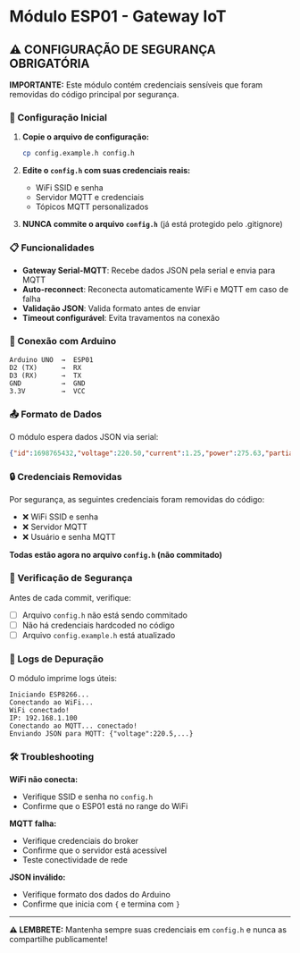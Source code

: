 # Módulo ESP01 - Gateway IoT

## ⚠️ CONFIGURAÇÃO DE SEGURANÇA OBRIGATÓRIA

**IMPORTANTE:** Este módulo contém credenciais sensíveis que foram removidas do código principal por segurança.

### 🔧 Configuração Inicial

1. **Copie o arquivo de configuração:**
   ```bash
   cp config.example.h config.h
   ```

2. **Edite o `config.h` com suas credenciais reais:**
   - WiFi SSID e senha
   - Servidor MQTT e credenciais
   - Tópicos MQTT personalizados

3. **NUNCA commite o arquivo `config.h`** (já está protegido pelo .gitignore)

### 📋 Funcionalidades

- **Gateway Serial-MQTT**: Recebe dados JSON pela serial e envia para MQTT
- **Auto-reconnect**: Reconecta automaticamente WiFi e MQTT em caso de falha
- **Validação JSON**: Valida formato antes de enviar
- **Timeout configurável**: Evita travamentos na conexão

### 🔌 Conexão com Arduino

```
Arduino UNO  →  ESP01
D2 (TX)      →  RX
D3 (RX)      →  TX  
GND          →  GND
3.3V         →  VCC
```

### 📤 Formato de Dados

O módulo espera dados JSON via serial:
```json
{"id":1698765432,"voltage":220.50,"current":1.25,"power":275.63,"partial_energy":0.0766,"timestamp":"2023-10-31 14:30:32"}
```

### 🔒 Credenciais Removidas

Por segurança, as seguintes credenciais foram removidas do código:
- ❌ WiFi SSID e senha
- ❌ Servidor MQTT
- ❌ Usuário e senha MQTT

**Todas estão agora no arquivo `config.h` (não commitado)**

### 🚨 Verificação de Segurança

Antes de cada commit, verifique:
- [ ] Arquivo `config.h` não está sendo commitado
- [ ] Não há credenciais hardcoded no código
- [ ] Arquivo `config.example.h` está atualizado

### 📝 Logs de Depuração

O módulo imprime logs úteis:
```
Iniciando ESP8266...
Conectando ao WiFi...
WiFi conectado!
IP: 192.168.1.100
Conectando ao MQTT... conectado!
Enviando JSON para MQTT: {"voltage":220.5,...}
```

### 🛠️ Troubleshooting

**WiFi não conecta:**
- Verifique SSID e senha no `config.h`
- Confirme que o ESP01 está no range do WiFi

**MQTT falha:**
- Verifique credenciais do broker
- Confirme que o servidor está acessível
- Teste conectividade de rede

**JSON inválido:**
- Verifique formato dos dados do Arduino
- Confirme que inicia com `{` e termina com `}`

---

**⚠️ LEMBRETE:** Mantenha sempre suas credenciais em `config.h` e nunca as compartilhe publicamente!